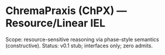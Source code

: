 ﻿# ChremaPraxis (ChPX) — Resource/Linear IEL
Scope: resource-sensitive reasoning via phase-style semantics (constructive).
Status: v0.1 stub; interfaces only; zero admits.

